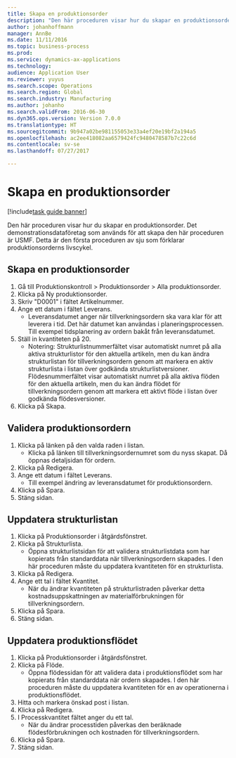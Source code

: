 ```yaml
--- 
title: Skapa en produktionsorder
description: "Den här proceduren visar hur du skapar en produktionsorder."
author: johanhoffmann
manager: AnnBe
ms.date: 11/11/2016
ms.topic: business-process
ms.prod: 
ms.service: dynamics-ax-applications
ms.technology: 
audience: Application User
ms.reviewer: yuyus
ms.search.scope: Operations
ms.search.region: Global
ms.search.industry: Manufacturing
ms.author: johanho
ms.search.validFrom: 2016-06-30
ms.dyn365.ops.version: Version 7.0.0
ms.translationtype: HT
ms.sourcegitcommit: 9b947a02be981155053e33a4ef20e19bf2a194a5
ms.openlocfilehash: ac2ee418082aa6579424fc9480478587b7c22c6d
ms.contentlocale: sv-se
ms.lasthandoff: 07/27/2017

---
```

# <a name="create-a-production-order"></a>Skapa en produktionsorder

[!include[task guide banner](../../includes/task-guide-banner.md)]

Den här proceduren visar hur du skapar en produktionsorder. Det demonstrationsdataföretag som används för att skapa den här proceduren är USMF. Detta är den första proceduren av sju som förklarar produktionsorderns livscykel.


## <a name="create-a-production-order"></a>Skapa en produktionsorder
1. Gå till Produktionskontroll > Produktionsorder > Alla produktionsorder.
2. Klicka på Ny produktionsorder.
3. Skriv "D0001" i fältet Artikelnummer.
4. Ange ett datum i fältet Leverans.
    * Leveransdatumet anger när tillverkningsordern ska vara klar för att leverera i tid. Det här datumet kan användas i planeringsprocessen. Till exempel tidsplanering av ordern bakåt från leveransdatumet.  
5. Ställ in kvantiteten på 20.
    * Notering: Strukturlistnummerfältet visar automatiskt numret på alla aktiva strukturlistor för den aktuella artikeln, men du kan ändra strukturlistan för tillverkningsordern genom att markera en aktiv strukturlista i listan över godkända strukturlistversioner.    Flödesnummerfältet visar automatiskt numret på alla aktiva flöden för den aktuella artikeln, men du kan ändra flödet för tillverkningsordern genom att markera ett aktivt flöde i listan över godkända flödesversioner.  
6. Klicka på Skapa.

## <a name="validate-the-production-order"></a>Validera produktionsordern
1. Klicka på länken på den valda raden i listan.
    * Klicka på länken till tillverkningsordernumret som du nyss skapat. Då öppnas detaljsidan för ordern.  
2. Klicka på Redigera.
3. Ange ett datum i fältet Leverans.
    * Till exempel ändring av leveransdatumet för produktionsordern.  
4. Klicka på Spara.
5. Stäng sidan.

## <a name="update-the-bom"></a>Uppdatera strukturlistan
1. Klicka på Produktionsorder i åtgärdsfönstret.
2. Klicka på Strukturlista.
    * Öppna strukturlistsidan för att validera strukturlistdata som har kopierats från standarddata när tillverkningsordern skapades. I den här proceduren måste du uppdatera kvantiteten för en strukturlista.  
3. Klicka på Redigera.
4. Ange ett tal i fältet Kvantitet.
    * När du ändrar kvantiteten på strukturlistraden påverkar detta kostnadsuppskattningen av materialförbrukningen för tillverkningsordern.  
5. Klicka på Spara.
6. Stäng sidan.

## <a name="update-the-production-route"></a>Uppdatera produktionsflödet
1. Klicka på Produktionsorder i åtgärdsfönstret.
2. Klicka på Flöde.
    * Öppna flödessidan för att validera data i produktionsflödet som har kopierats från standarddata när ordern skapades. I den här proceduren måste du uppdatera kvantiteten för en av operationerna i produktionsflödet.  
3. Hitta och markera önskad post i listan.
4. Klicka på Redigera.
5. I Processkvantitet fältet anger du ett tal.
    * När du ändrar processtiden påverkas den beräknade flödesförbrukningen och kostnaden för tillverkningsordern.  
6. Klicka på Spara.
7. Stäng sidan.



